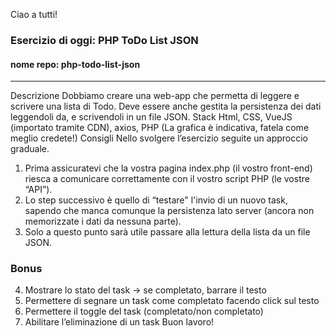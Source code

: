 Ciao a tutti!
### Esercizio di oggi: PHP ToDo List JSON
#### nome repo: php-todo-list-json
---
Descrizione
Dobbiamo creare una web-app che permetta di leggere e scrivere una lista di Todo.
Deve essere anche gestita la persistenza dei dati leggendoli da, e scrivendoli in un file JSON.
Stack
Html, CSS, VueJS (importato tramite CDN), axios, PHP
(La grafica è indicativa, fatela come meglio credete!)
Consigli
Nello svolgere l’esercizio seguite un approccio graduale.
1. Prima assicuratevi che la vostra pagina index.php (il vostro front-end) riesca a comunicare correttamente con il vostro script PHP (le vostre “API”).
2. Lo step successivo è quello di “testare" l'invio di un nuovo task, sapendo che manca comunque la persistenza lato server (ancora non memorizzate i dati da nessuna parte).
3. Solo a questo punto sarà utile passare alla lettura della lista da un file JSON.
### Bonus
4. Mostrare lo stato del task → se completato, barrare il testo
5. Permettere di segnare un task come completato facendo click sul testo
6. Permettere il toggle del task (completato/non completato)
7. Abilitare l’eliminazione di un task
Buon lavoro!